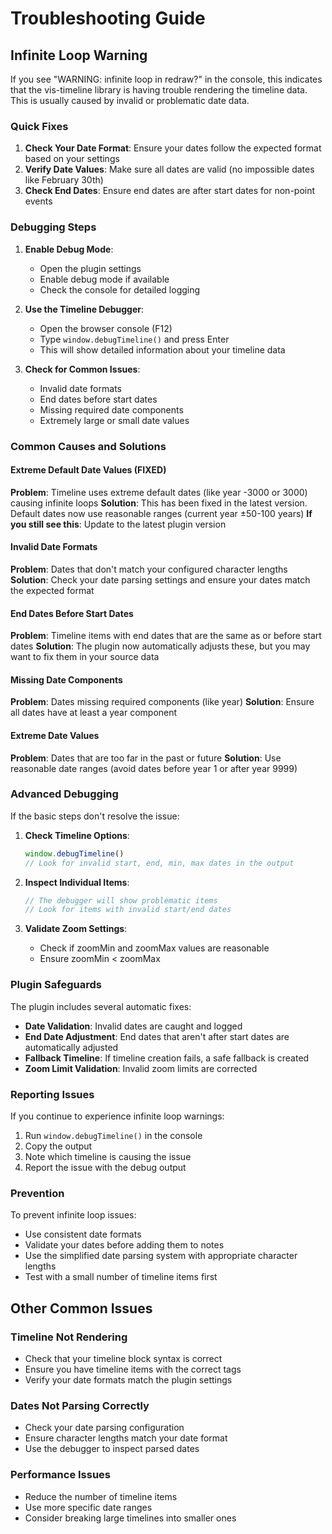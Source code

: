 # Troubleshooting Guide

## Infinite Loop Warning

If you see "WARNING: infinite loop in redraw?" in the console, this indicates that the vis-timeline library is having trouble rendering the timeline data. This is usually caused by invalid or problematic date data.

### Quick Fixes

1. **Check Your Date Format**: Ensure your dates follow the expected format based on your settings
2. **Verify Date Values**: Make sure all dates are valid (no impossible dates like February 30th)
3. **Check End Dates**: Ensure end dates are after start dates for non-point events

### Debugging Steps

1. **Enable Debug Mode**: 
   - Open the plugin settings
   - Enable debug mode if available
   - Check the console for detailed logging

2. **Use the Timeline Debugger**:
   - Open the browser console (F12)
   - Type `window.debugTimeline()` and press Enter
   - This will show detailed information about your timeline data

3. **Check for Common Issues**:
   - Invalid date formats
   - End dates before start dates
   - Missing required date components
   - Extremely large or small date values

### Common Causes and Solutions

#### Extreme Default Date Values (FIXED)
**Problem**: Timeline uses extreme default dates (like year -3000 or 3000) causing infinite loops
**Solution**: This has been fixed in the latest version. Default dates now use reasonable ranges (current year ±50-100 years)
**If you still see this**: Update to the latest plugin version

#### Invalid Date Formats
**Problem**: Dates that don't match your configured character lengths
**Solution**: Check your date parsing settings and ensure your dates match the expected format

#### End Dates Before Start Dates
**Problem**: Timeline items with end dates that are the same as or before start dates
**Solution**: The plugin now automatically adjusts these, but you may want to fix them in your source data

#### Missing Date Components
**Problem**: Dates missing required components (like year)
**Solution**: Ensure all dates have at least a year component

#### Extreme Date Values
**Problem**: Dates that are too far in the past or future
**Solution**: Use reasonable date ranges (avoid dates before year 1 or after year 9999)

### Advanced Debugging

If the basic steps don't resolve the issue:

1. **Check Timeline Options**:
   ```javascript
   window.debugTimeline()
   // Look for invalid start, end, min, max dates in the output
   ```

2. **Inspect Individual Items**:
   ```javascript
   // The debugger will show problematic items
   // Look for items with invalid start/end dates
   ```

3. **Validate Zoom Settings**:
   - Check if zoomMin and zoomMax values are reasonable
   - Ensure zoomMin < zoomMax

### Plugin Safeguards

The plugin includes several automatic fixes:

- **Date Validation**: Invalid dates are caught and logged
- **End Date Adjustment**: End dates that aren't after start dates are automatically adjusted
- **Fallback Timeline**: If timeline creation fails, a safe fallback is created
- **Zoom Limit Validation**: Invalid zoom limits are corrected

### Reporting Issues

If you continue to experience infinite loop warnings:

1. Run `window.debugTimeline()` in the console
2. Copy the output
3. Note which timeline is causing the issue
4. Report the issue with the debug output

### Prevention

To prevent infinite loop issues:

- Use consistent date formats
- Validate your dates before adding them to notes
- Use the simplified date parsing system with appropriate character lengths
- Test with a small number of timeline items first

## Other Common Issues

### Timeline Not Rendering
- Check that your timeline block syntax is correct
- Ensure you have timeline items with the correct tags
- Verify your date formats match the plugin settings

### Dates Not Parsing Correctly
- Check your date parsing configuration
- Ensure character lengths match your date format
- Use the debugger to inspect parsed dates

### Performance Issues
- Reduce the number of timeline items
- Use more specific date ranges
- Consider breaking large timelines into smaller ones
